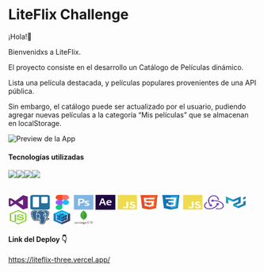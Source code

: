 
# LiteFlix Challenge 

¡Hola!👋 


Bienvenidxs a LiteFlix.

El proyecto consiste en el desarrollo un Catálogo de Películas dinámico.

Lista una película destacada, y películas populares provenientes de una API pública.

Sin embargo, el catálogo puede ser actualizado por el usuario, pudiendo agregar nuevas películas a la categoría “Mis películas” que se almacenan en localStorage.



![Preview de la App ](https://github.com/dmaceda/LiteFlix-Challenge/blob/master/src/assets/images/readme_img.png)

#### Tecnologías utilizadas


<img src="https://img.shields.io/badge/-JavaScript-eed718?style=flat&logo=javascript&logoColor=ffffff"><img src = "https://img.shields.io/badge/-HTML5-E34F26?style=flat&logo=html5&logoColor=white"><img src = "https://img.shields.io/badge/-CSS3-1572B6?style=flat&logo=css3&logoColor=white"><img src="https://img.shields.io/badge/-React-000000?style=flat&logo=react&logoColor=00c8ff">

  </div>
      </br>
  <img align="center" alt="Die-Js" height="30" width="40" src="https://github.com/devicons/devicon/blob/master/icons/visualstudio/visualstudio-plain.svg">
 <img align="center" alt="Die-Js" height="30" width="40" src="https://github.com/devicons/devicon/blob/master/icons/trello/trello-plain.svg">
  <img align="center" alt="Die-Js" height="30" width="40" src="https://github.com/devicons/devicon/blob/master/icons/figma/figma-original.svg">
 <img align="center" alt="Die-Js" height="30" width="40" src="https://github.com/devicons/devicon/blob/master/icons/photoshop/photoshop-plain.svg">
 <img align="center" alt="Die-Js" height="30" width="40" src="https://github.com/devicons/devicon/blob/master/icons/aftereffects/aftereffects-plain.svg">
  <img align="center" alt="Die-Js" height="30" width="40" src="https://raw.githubusercontent.com/devicons/devicon/master/icons/javascript/javascript-plain.svg">
 <img align="center" alt="Die-HTML" height="30" width="40" src="https://raw.githubusercontent.com/devicons/devicon/master/icons/html5/html5-original.svg">
 <img align="center" alt="Die-CSS" height="30" width="40" src="https://raw.githubusercontent.com/devicons/devicon/master/icons/css3/css3-original.svg" >
 <img align="center" alt="Die-Js" height="30" width="40" src="https://raw.githubusercontent.com/devicons/devicon/master/icons/javascript/javascript-plain.svg"
  <img align="center" alt="Die-React" height="30" width="40" src="https://raw.githubusercontent.com/devicons/devicon/master/icons/react/react-original.svg">
  <img align="center" alt="Die-CSS" height="30" width="40" src="https://github.com/devicons/devicon/blob/master/icons/redux/redux-original.svg" >
  <img align="center" alt="Die-Js" height="30" width="40" src="https://github.com/devicons/devicon/blob/master/icons/materialui/materialui-original.svg">
  <img align="center" alt="Die-CSS" height="30" width="40" src="https://github.com/devicons/devicon/blob/master/icons/nodejs/nodejs-original.svg" >
 <img align="center" alt="Die-Js" height="30" width="40" src="https://github.com/devicons/devicon/blob/master/icons/postgresql/postgresql-original.svg">
 <img align="center" alt="Die-Js" height="30" width="40" src="https://github.com/devicons/devicon/blob/master/icons/sequelize/sequelize-original.svg">
 <img align="center" alt="Die-Js" height="30" width="40" src="https://github.com/devicons/devicon/blob/master/icons/mongodb/mongodb-original-wordmark.svg">



</div>


#### Link del Deploy 👇

https://liteflix-three.vercel.app/
